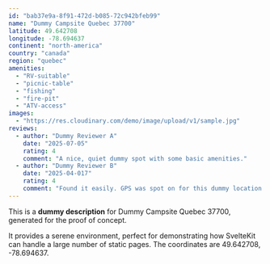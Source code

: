 ```yaml
---
id: "bab37e9a-8f91-472d-b085-72c942bfeb99"
name: "Dummy Campsite Quebec 37700"
latitude: 49.642708
longitude: -78.694637
continent: "north-america"
country: "canada"
region: "quebec"
amenities:
  - "RV-suitable"
  - "picnic-table"
  - "fishing"
  - "fire-pit"
  - "ATV-access"
images:
  - "https://res.cloudinary.com/demo/image/upload/v1/sample.jpg"
reviews:
  - author: "Dummy Reviewer A"
    date: "2025-07-05"
    rating: 4
    comment: "A nice, quiet dummy spot with some basic amenities."
  - author: "Dummy Reviewer B"
    date: "2025-04-017"
    rating: 4
    comment: "Found it easily. GPS was spot on for this dummy location."
---
```


This is a **dummy description** for Dummy Campsite Quebec 37700, generated for the proof of concept.

It provides a serene environment, perfect for demonstrating how SvelteKit can handle a large number of static pages. The coordinates are 49.642708, -78.694637.
